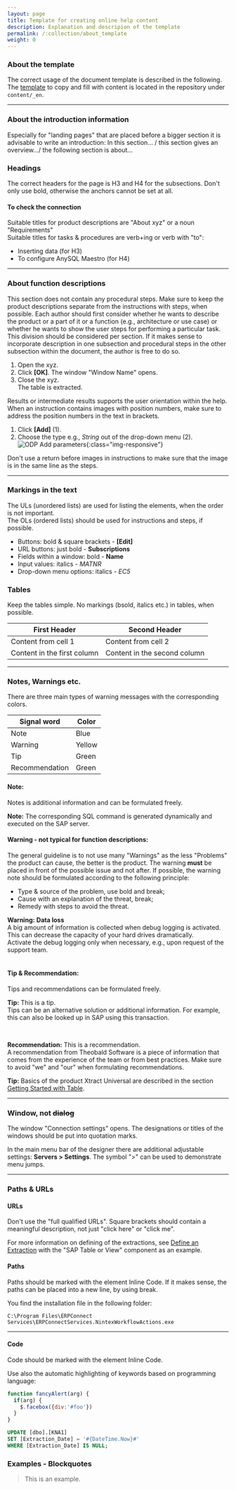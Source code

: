```yaml
---
layout: page
title: Template for creating online help content
description: Explanation and descripion of the template
permalink: /:collection/about_template
weight: 0
---
```

### About the template
The correct usage of the document template is described in the following. The [template](https://help.theobald-software.com/en/empty_template) to copy and fill with content is located in the repository under `content/_en`.

-----------

### About the introduction information
Especially for "landing pages" that are placed before a bigger section it is advisable to write an introduction:
In this section... / this section gives an overview.../ the following section is about...
<!--Einleitung und kurze Einführung worum es im Folgenden geht, bitte kein "Will"-Future verwenden-->

### Headings
The correct headers for the page is H3 and H4 for the subsections. Don't only use bold, otherwise the anchors cannot be set at all. 

#### To check the connection
<!--Unterüberschrift H4. Optional, wird gesetzt wenn es sinnvoll ist.
Formulierung:  Das Verb mit to (z.B. To check the connection) -->
Suitable titles for product descriptions are "About xyz" or a noun "Requirements" <br>
Suitable titles for tasks & procedures are verb+ing or verb with "to":
 - Inserting data (for H3)
 - To configure AnySQL Maestro (for H4)
 
-----------

### About function descriptions
<!--Unterüberschrift. Optional, wird gesetzt wenn es sinnvoll ist-->
This section does not contain any procedural steps.
Make sure to keep the product descriptions separate from the instructions with steps, when possible.
Each author should first consider whether he wants to describe the product or a part of it or a function (e.g., architecture or use case) or whether he wants to show the user steps for performing a particular task. <br>
This division should be considered per section.
If it makes sense to incorporate description in one subsection and procedural steps in the other subsection within the document, the author is free to do so.

<!--Die Produktbeschreibungen sollen möglichst getrennt von den Handlungsanweisungen gehalten werden. 
Jeder Autor sollte zunächst überlegen, ob er eine Funktion beschreiben will (z.B. Architektur oder Use Case)
oder ob er dem Benutzer Schritte aufzeigen will, damit er eine bestimmte Aufgabe Ausführen kann. 

-----------

### Creating procedural instructions
This section should contain no or only short descriptions. Ordered lists should be used for steps.
<!---Überschrift 3, bitte nicht nur fett verwenden, sonst können die Anker gar nicht gesetzt werden-->
<!-- Handlungsanweisungen sollten möglichst getrennt von den Produktbeschreibungen gehalten werden.
<!--Überschriften für Handlungsanweisungen mit Schritten sollten möglichst einen Verb haben.-->

1. Open the xyz. <!--OL für die Schritte-->
2. Click **[OK]**. The window "Window Name" opens. <!--- intermediate result--->
3. Close the xyz. <br> The table is extracted.

<!--Eine Ergebnisangabe hilft dem Nutzer die Sicherheit zu haben, dass er alles richtig macht-->
Results or intermediate results supports the user orientation within the help.
When an instruction contains images with position numbers, make sure to address the position numbers in the text in brackets.
1. Click **[Add]** (1).
2. Choose the type e.g., *String* out of the drop-down menu (2).
![ODP Add parameters](/img/content/odp/odp-settings-add-parameters.png){:class="img-responsive"}

Don't use a return before images in instructions to make sure that the image is in the same line as the steps.

-----------

### Markings in the text
The ULs (unordered lists) are used for listing the elements, when the order is not important.<br>
The OLs (ordered lists) should be used for instructions and steps, if possible.
<!--Eine UL (unordered list) wird für die Auflistung verwendet. OL (ordered list) soll möglichst für Handlungsanweisungen und Schritte verwendet werden s. anderes Template-->
- Buttons: bold & square brackets - **[Edit]** 
- URL buttons: just bold - **Subscriptions**
- Fields within a window: bold - **Name** 
- Input values: italics - *MATNR*
- Drop-down menu options: italics - *EC5* 

### Tables
<!---Einfache Tabellen verwenden, Markierungen in Tabellen möglichst vermeiden-->
Keep the tables simple. No markings (bsold, italics etc.) in tables, when possible.

First Header | Second Header
------------ | -------------
Content from cell 1 | Content from cell 2
Content in the first column | Content in the second column


-----------

### Notes, Warnings etc.
There are three main types of warning messages with the corresponding colors.

Signal word| Color
------------ | -------------
Note |Blue
Warning | Yellow
Tip| Green
Recommendation | Green


#### Note:
Notes is additional information and can be formulated freely.
 <!--Note /Hinweis ist eine zusätzliche Information.-->
<div class="alert alert-info">
  <i class="fas fa-info-circle"></i> <strong>Note:</strong> The corresponding SQL command is generated dynamically and executed on the SAP server.
</div>

<!--Dieser Block wird später von Erwin programmiert und kann leichter befüllt werden. Note / Hinweis (DE) soll verwendet werden, wenn zusätzliche Informationen gegeben werden, die nicht direkt Teil der Beschreibung sind--->

#### Warning - not typical for function descriptions:
The general guideline is to not use many "Warnings" as the less "Problems" the product can cause, the better is the product. The warning **must** be placed in front of the possible issue and not after.
If possible, the warning note should be formulated according to the following principle:
- Type & source of the problem, use bold and break;
- Cause with an explanation of the threat, break;
- Remedy with steps to avoid the threat.

<!-- Dieser Block wird später von Erwin programmiert und kann leichter befüllt werden. 
Warning / Warnung wird verwendet, wenn beim Missachten etwas tatsächlich passieren kann. z.B. Datenverlust. Dieser Hinweis wird öfter in den Handlungsanweisungen verwendet.
Der Warning-Hinweis soll möglichst nach dem folgenden Prinzip formuliert werden:
- Type & source of the problem, use bold and <br>:
- Cause with an explanation of the threat + <br>:
- Remedy:
 -->

<div class="alert alert-warning">
  <i class="fas fa-exclamation-triangle"></i> <strong>Warning:</strong> 
  <!--Type & source of the problem, use bold and <br> --> <strong>Data loss</strong> <br>
  <!--- Cause with an explanation of the threat + <br>: ---> A big amount of information is collected when debug logging is activated. This can decrease the capacity of your hard drives dramatically.<br>
  <!---Remedy:--> Activate the debug logging only when necessary, e.g., upon request of the support team.
</div><br>

#### Tip & Recommendation:
Tips and recommendations can be formulated freely. <br>

**Tip:** This is a tip.<br>
Tips can be an alternative solution or additional information. For example, this can also be looked up in SAP using this transaction.
<!--Soll verwendet werden, wenn es um eine alternative Lösung sich handelt oder etwas zusätzliches angesprochen werden kann. z.B. dies kann über diese Transaktion auch in SAP nachgeschaut werden. Wenn es soweit ist, stellt Erwin ein grünes Kästchen für die Tipps und Empfehlungen zur Verfügung--> <br>
**Recommendation:** This is a recommendation.<br>
A recommendation from Theobald Software is a piece of information that comes from the experience of the team or from best practices. Make sure to avoid "we" and "our" when formulating recommendations.
<!--Eine Recommendation von Theobald Software, die aus der eignen Erfahrung oder aus Best Practices kommt - hiermit wird das "we" und "our" vermieden-->
<div class="alert alert-success">
  <i class="fas fa-lightbulb"></i> <strong>Tip:</strong> Basics of the product Xtract Universal are described in the section <a href= "https://help.theobald-software.com/en/xtract-universal/getting-started-table" class="alert-link">Getting Started with Table</a>.<br>
</div>

------

### Window, not ~~dialog~~

The window "Connection settings" opens. The designations or titles of the windows should be put into quotation marks.
<!--Die Bezeichnungen der Fenster soll in Anführungszeichen gesetzt werden-->
In the main menu bar of the designer there are additional adjustable settings:   **Servers > Settings**.
The symbol ">" can be used to demonstrate menu jumps. 
<!--Mit dem Symbol ">" können Menusprünge ausgedrückt werden-->

----

### Paths & URLs

#### URLs
Don't use the "full qualified URLs". Square brackets should contain a meaningful description, not just "click here" or "click me".

For more information on defining of the extractions, see [Define an Extraction](https://help.theobald-software.com/en/xtract-universal/getting-started-table/define-a-table-extraction) with the "SAP Table or View" component as an example.

<!-- Nicht den "full qualified URL" verwenden.
In den eckigen Klammern soll eine sinnvolle Bezeichung stehen, nicht z.B. nur "hier" oder "Klick mich".-->
#### Paths
Paths should be marked with the element Inline Code. If it makes sense, the paths can be placed into a new line, by using break.

You find the installation file in the following folder:

`C:\Program Files\ERPConnect Services\ERPConnectServices.NintexWorkflowActions.exe`

<!--Pfade sollen mit dem Element `Inline Code` markiert werden. Wenn es sinnvoll ist, können die Pfade eingerückt werden--->

-----------

#### Code
Code should be marked with the element Inline Code.

Use also the automatic highlighting of keywords based on programming language:

```javascript
function fancyAlert(arg) {
  if(arg) {
    $.facebox({div:'#foo'})
  }
}
```

```sql
UPDATE [dbo].[KNA1] 
SET [Extraction_Date] = '#{DateTime.Now}#' 
WHERE [Extraction_Date] IS NULL;
```

<!--Code soll mit dem Element inline code ausgezeichnet werden-->


### Examples - Blockquotes

>This is an example.

<!--Kann für Beispiele verwendet werden-->



